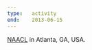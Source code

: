 ```yaml
---
type:   activity
end:    2013-06-15
---
```


[NAACL][naacl] in Atlanta, GA, USA.

[naacl]: http://naacl2013.naacl.org/
